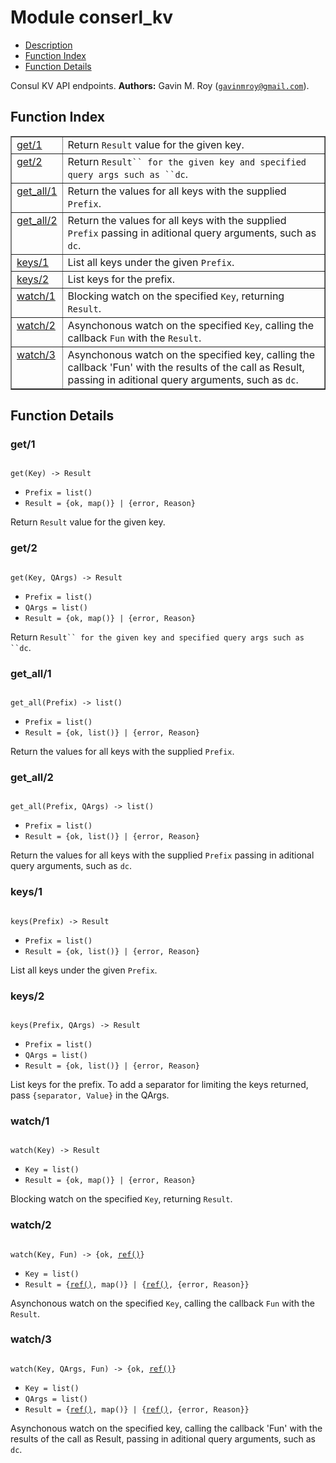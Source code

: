 

# Module conserl_kv #
* [Description](#description)
* [Function Index](#index)
* [Function Details](#functions)


Consul KV API endpoints.
__Authors:__ Gavin M. Roy ([`gavinmroy@gmail.com`](mailto:gavinmroy@gmail.com)).
<a name="index"></a>

## Function Index ##


<table width="100%" border="1" cellspacing="0" cellpadding="2" summary="function index"><tr><td valign="top"><a href="#get-1">get/1</a></td><td>Return <code>Result</code> value for the given key.</td></tr><tr><td valign="top"><a href="#get-2">get/2</a></td><td>Return <code>Result`` for the given key and specified query args such as ``dc</code>.</td></tr><tr><td valign="top"><a href="#get_all-1">get_all/1</a></td><td>Return the values for all keys with the supplied <code>Prefix</code>.</td></tr><tr><td valign="top"><a href="#get_all-2">get_all/2</a></td><td>Return the values for all keys with the supplied <code>Prefix</code> passing in
aditional query arguments, such as <code>dc</code>.</td></tr><tr><td valign="top"><a href="#keys-1">keys/1</a></td><td>List all keys under the given <code>Prefix</code>.</td></tr><tr><td valign="top"><a href="#keys-2">keys/2</a></td><td>List keys for the prefix.</td></tr><tr><td valign="top"><a href="#watch-1">watch/1</a></td><td>Blocking watch on the specified <code>Key</code>, returning <code>Result</code>.</td></tr><tr><td valign="top"><a href="#watch-2">watch/2</a></td><td>Asynchonous watch on the specified <code>Key</code>, calling the callback <code>Fun</code>
with the <code>Result</code>.</td></tr><tr><td valign="top"><a href="#watch-3">watch/3</a></td><td>Asynchonous watch on the specified key, calling the callback 'Fun'
with the results of the call as Result, passing in aditional query
arguments, such as <code>dc</code>.</td></tr></table>


<a name="functions"></a>

## Function Details ##

<a name="get-1"></a>

### get/1 ###


<pre><code>
get(Key) -&gt; Result
</code></pre>

<ul class="definitions"><li><code>Prefix = list()</code></li><li><code>Result = {ok, map()} | {error, Reason}</code></li></ul>

Return `Result` value for the given key.
<a name="get-2"></a>

### get/2 ###


<pre><code>
get(Key, QArgs) -&gt; Result
</code></pre>

<ul class="definitions"><li><code>Prefix = list()</code></li><li><code>QArgs = list()</code></li><li><code>Result = {ok, map()} | {error, Reason}</code></li></ul>

Return `Result`` for the given key and specified query args such as ``dc`.
<a name="get_all-1"></a>

### get_all/1 ###


<pre><code>
get_all(Prefix) -&gt; list()
</code></pre>

<ul class="definitions"><li><code>Prefix = list()</code></li><li><code>Result = {ok, list()} | {error, Reason}</code></li></ul>

Return the values for all keys with the supplied `Prefix`.
<a name="get_all-2"></a>

### get_all/2 ###


<pre><code>
get_all(Prefix, QArgs) -&gt; list()
</code></pre>

<ul class="definitions"><li><code>Prefix = list()</code></li><li><code>Result = {ok, list()} | {error, Reason}</code></li></ul>

Return the values for all keys with the supplied `Prefix` passing in
aditional query arguments, such as `dc`.
<a name="keys-1"></a>

### keys/1 ###


<pre><code>
keys(Prefix) -&gt; Result
</code></pre>

<ul class="definitions"><li><code>Prefix = list()</code></li><li><code>Result = {ok, list()} | {error, Reason}</code></li></ul>

List all keys under the given `Prefix`.
<a name="keys-2"></a>

### keys/2 ###


<pre><code>
keys(Prefix, QArgs) -&gt; Result
</code></pre>

<ul class="definitions"><li><code>Prefix = list()</code></li><li><code>QArgs = list()</code></li><li><code>Result = {ok, list()} | {error, Reason}</code></li></ul>

List keys for the prefix. To add a separator for limiting the keys
returned, pass `{separator, Value}` in the QArgs.
<a name="watch-1"></a>

### watch/1 ###


<pre><code>
watch(Key) -&gt; Result
</code></pre>

<ul class="definitions"><li><code>Key = list()</code></li><li><code>Result = {ok, map()} | {error, Reason}</code></li></ul>

Blocking watch on the specified `Key`, returning `Result`.
<a name="watch-2"></a>

### watch/2 ###


<pre><code>
watch(Key, Fun) -&gt; {ok, <a href="#type-ref">ref()</a>}
</code></pre>

<ul class="definitions"><li><code>Key = list()</code></li><li><code>Result = {<a href="#type-ref">ref()</a>, map()} | {<a href="#type-ref">ref()</a>, {error, Reason}}</code></li></ul>

Asynchonous watch on the specified `Key`, calling the callback `Fun`
with the `Result`.
<a name="watch-3"></a>

### watch/3 ###


<pre><code>
watch(Key, QArgs, Fun) -&gt; {ok, <a href="#type-ref">ref()</a>}
</code></pre>

<ul class="definitions"><li><code>Key = list()</code></li><li><code>QArgs = list()</code></li><li><code>Result = {<a href="#type-ref">ref()</a>, map()} | {<a href="#type-ref">ref()</a>, {error, Reason}}</code></li></ul>

Asynchonous watch on the specified key, calling the callback 'Fun'
with the results of the call as Result, passing in aditional query
arguments, such as `dc`.
